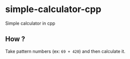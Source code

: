 # simple-calculator-cpp

Simple calculator in cpp

## How ?

Take pattern numbers (ex: `69 + 420`) and then calculate it.
